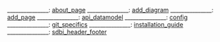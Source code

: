 _______________: [about_page](https://github.com/biodiversitydata-se/biologging-sensor-client/blob/%2311-Architecture-Diagram-Technical-Walkthrough/design-docs/about_page.md)
_______________: [add_diagram](https://github.com/biodiversitydata-se/biologging-sensor-client/blob/%2311-Architecture-Diagram-Technical-Walkthrough/design-docs/add_diagram.md)
_______________: [add_page](https://github.com/biodiversitydata-se/biologging-sensor-client/blob/%2311-Architecture-Diagram-Technical-Walkthrough/design-docs/add_page.md)
_______________: [api_datamodel](https://github.com/biodiversitydata-se/biologging-sensor-client/blob/%2311-Architecture-Diagram-Technical-Walkthrough/design-docs/api_datamodel.md)
_______________: [config](https://github.com/biodiversitydata-se/biologging-sensor-client/blob/%2311-Architecture-Diagram-Technical-Walkthrough/design-docs/config.md)
_______________: [git_specifics](https://github.com/biodiversitydata-se/biologging-sensor-client/blob/%2311-Architecture-Diagram-Technical-Walkthrough/design-docs/git_specifics.md)
_______________: [installation_guide](https://github.com/biodiversitydata-se/biologging-sensor-client/blob/%2311-Architecture-Diagram-Technical-Walkthrough/design-docs/installation_guide.md)
_______________: [sdbi_header_footer](https://github.com/biodiversitydata-se/biologging-sensor-client/blob/%2311-Architecture-Diagram-Technical-Walkthrough/design-docs/sdbi_header_footer.md)
